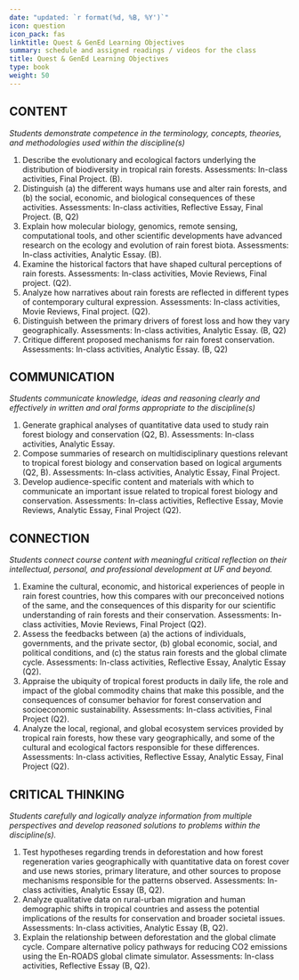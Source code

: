 ```yaml
---
date: "updated: `r format(%d, %B, %Y')`"
icon: question
icon_pack: fas
linktitle: Quest & GenEd Learning Objectives
summary: schedule and assigned readings / videos for the class
title: Quest & GenEd Learning Objectives
type: book
weight: 50
---
```


## CONTENT

_Students demonstrate competence in the terminology, concepts, theories, and methodologies used within the discipline(s)_

1. Describe the evolutionary and ecological factors underlying the distribution of biodiversity in tropical rain forests. Assessments: In-class activities, Final Project. (B). 
1. Distinguish (a) the different ways humans use and alter rain forests, and (b) the social, economic, and biological consequences of these activities. Assessments: In-class activities, Reflective Essay, Final Project. (B, Q2)
1. Explain how molecular biology, genomics, remote sensing, computational tools, and other scientific developments have advanced research on the ecology and evolution of rain forest biota. Assessments: In-class activities, Analytic Essay. (B).
1. Examine the historical factors that have shaped cultural perceptions of rain forests. Assessments: In-class activities, Movie Reviews, Final project. (Q2).
1. Analyze how narratives about rain forests are reflected in different types of contemporary cultural expression. Assessments: In-class activities, Movie Reviews, Final project. (Q2).
1. Distinguish between the primary drivers of forest loss and how they vary geographically. Assessments: In-class activities, Analytic Essay. (B, Q2)
1. Critique different proposed mechanisms for rain forest conservation. Assessments: In-class activities, Analytic Essay. (B, Q2)

## COMMUNICATION

_Students communicate knowledge, ideas and reasoning clearly and effectively in written and oral forms appropriate to the discipline(s)_

1. Generate graphical analyses of quantitative data used to study rain forest biology and conservation (Q2, B). Assessments: In-class activities, Analytic Essay.
1. Compose summaries of research on multidisciplinary questions relevant to tropical forest biology and conservation based on logical arguments (Q2, B). Assessments: In-class activities, Analytic Essay, Final Project. 
1. Develop audience-specific content and materials with which to communicate an important issue related to tropical forest biology and conservation. Assessments: In-class activities, Reflective Essay, Movie Reviews, Analytic Essay, Final Project (Q2).

## CONNECTION

_Students connect course content with meaningful critical reflection on their intellectual, personal, and professional development at UF and beyond._

1. Examine the cultural, economic, and historical experiences of people in rain forest countries, how this compares with our preconceived notions of the same, and the consequences of this disparity for our scientific understanding of rain forests and their conservation. Assessments: In-class activities, Movie Reviews, Final Project (Q2).
1. Assess the feedbacks between (a) the actions of individuals, governments, and the private sector, (b) global economic, social, and political conditions, and (c) the status rain forests and the global climate cycle. Assessments: In-class activities, Reflective Essay, Analytic Essay (Q2).
1. Appraise the ubiquity of tropical forest products in daily life, the role and impact of the global commodity chains that make this possible, and the consequences of consumer behavior for forest conservation and socioeconomic sustainability. Assessments: In-class activities, Final Project (Q2).
1. Analyze the local, regional, and global ecosystem services provided by tropical rain forests, how these vary geographically, and some of the cultural and ecological factors responsible for these differences. Assessments: In-class activities, Reflective Essay, Analytic Essay, Final Project (Q2).

## CRITICAL THINKING

_Students carefully and logically analyze information from multiple perspectives and develop reasoned solutions to problems within the discipline(s)._

1. Test hypotheses regarding trends in deforestation and how forest regeneration varies geographically with quantitative data on forest cover and use news stories, primary literature, and other sources to propose mechanisms responsible for the patterns observed. Assessments: In-class activities, Analytic Essay (B, Q2).
1. Analyze qualitative data on rural-urban migration and human demographic shifts in tropical countries and assess the potential implications of the results for conservation and broader societal issues. Assessments: In-class activities, Analytic Essay (B, Q2).
1. Explain the relationship between deforestation and the global climate cycle. Compare alternative policy pathways for reducing CO2 emissions using the En-ROADS global climate simulator. Assessments: In-class activities, Reflective Essay (B, Q2).

<!-- {{< list_children >}} -->

